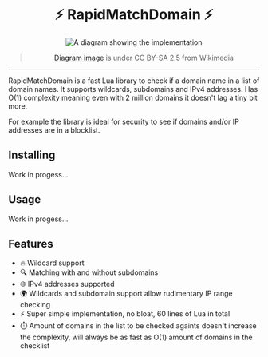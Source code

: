 <div align="center">

# ⚡ RapidMatchDomain ⚡

![A diagram showing the implementation](https://upload.wikimedia.org/wikipedia/commons/d/d2/DNS_schema.svg)
> [Diagram image](https://commons.wikimedia.org/wiki/File:DNS_schema.svg) is under CC BY-SA 2.5 from Wikimedia

</div>

---

RapidMatchDomain is a fast Lua library to check if a domain name in a list of domain names.
It supports wildcards, subdomains and IPv4 addresses.
Has O(1) complexity meaning even with 2 million domains it doesn't lag a tiny bit more.

For example the library is ideal for security to see if domains and/or IP addresses are in a blocklist.

## Installing

Work in progess...

## Usage

Work in progess...

## Features

- 🔥 Wildcard support
- 🔍 Matching with and without subdomains
- 🌐 IPv4 addresses supported
- 🌍 Wildcards and subdomain support allow rudimentary IP range checking
- ⚡ Super simple implementation, no bloat, 60 lines of Lua in total
- ⏱️ Amount of domains in the list to be checked againts doesn't increase the complexity, will always be as fast as O(1) amount of domains in the checklist
